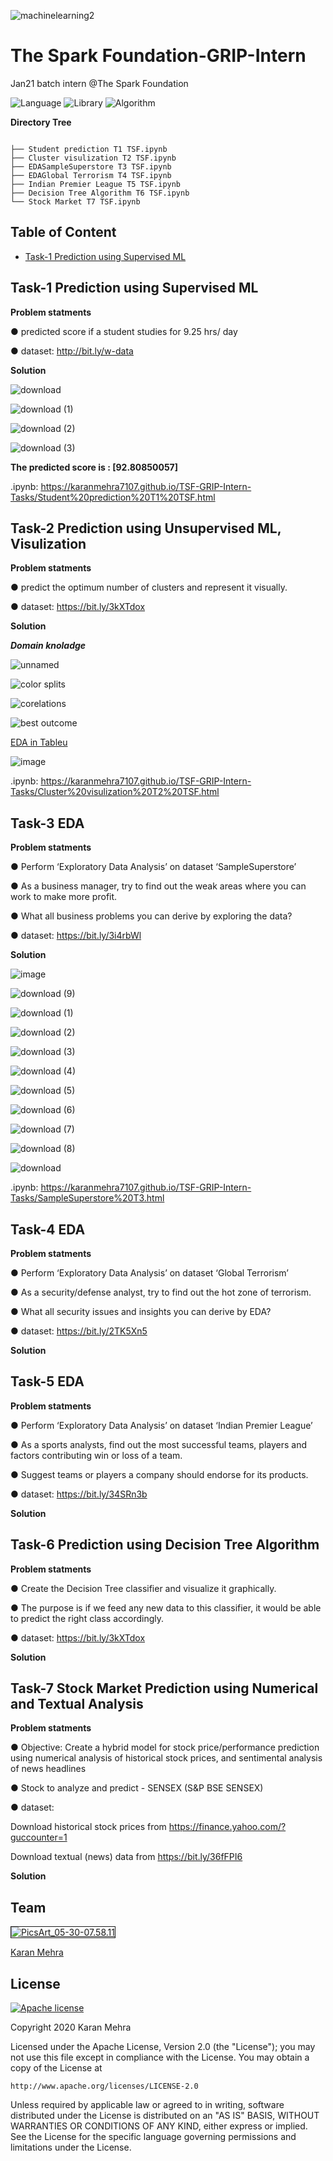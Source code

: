 ![machinelearning2](https://user-images.githubusercontent.com/62024355/104131111-591bdf80-539a-11eb-98c1-c700fefd505f.jpg)


# The Spark Foundation-GRIP-Intern
Jan21 batch intern @The Spark Foundation

![Language](https://img.shields.io/badge/Library-Python-Blue.svg) ![Library](https://img.shields.io/badge/Scrypt-Pandas-Orange.svg) ![Algorithm](https://img.shields.io/badge/code-ML-purple.svg)  

__Directory Tree__ 

```
 
├── Student prediction T1 TSF.ipynb
├── Cluster visulization T2 TSF.ipynb
├── EDASampleSuperstore T3 TSF.ipynb
├── EDAGlobal Terrorism T4 TSF.ipynb
├── Indian Premier League T5 TSF.ipynb
├── Decision Tree Algorithm T6 TSF.ipynb
└── Stock Market T7 TSF.ipynb

```



## Table of Content
  * [Task-1 Prediction using Supervised ML](#T-1)



##  Task-1 Prediction using Supervised ML


__Problem statments__

● predicted score if a student studies for 9.25 hrs/ day

● dataset: http://bit.ly/w-data


__Solution__

![download](https://user-images.githubusercontent.com/62024355/103677864-d6b1ab00-4fa8-11eb-96fb-b7163c400072.png)

![download (1)](https://user-images.githubusercontent.com/62024355/103677852-d4e7e780-4fa8-11eb-9c38-ef5fb1b568e0.png)

![download (2)](https://user-images.githubusercontent.com/62024355/103677857-d6191480-4fa8-11eb-99a7-f81db8595cf1.png)

![download (3)](https://user-images.githubusercontent.com/62024355/103677861-d6b1ab00-4fa8-11eb-8965-be28089a1e62.png)


__The predicted score is : [92.80850057]__

.ipynb: https://karanmehra7107.github.io/TSF-GRIP-Intern-Tasks/Student%20prediction%20T1%20TSF.html


##  Task-2 Prediction using Unsupervised ML, Visulization


__Problem statments__

● predict the optimum number of clusters and represent it visually.

● dataset: https://bit.ly/3kXTdox


__Solution__


___Domain knoladge___


![unnamed](https://user-images.githubusercontent.com/62024355/103168620-c556f900-485a-11eb-8a91-73a34d0aac59.png)


![color splits](https://user-images.githubusercontent.com/62024355/101923878-f518c680-3bf5-11eb-9e7a-7bb75ab62a51.png)


![corelations](https://user-images.githubusercontent.com/62024355/101923902-fd710180-3bf5-11eb-9a1d-79b6b4b0cf03.png)


![best outcome](https://user-images.githubusercontent.com/62024355/101923917-02ce4c00-3bf6-11eb-9d28-fb480d25693d.png)


[EDA in Tableu](https://public.tableau.com/profile/karan6916#!/vizhome/Book1_16076268942200/Dashboard1?publish=yes)


![image](https://user-images.githubusercontent.com/62024355/103680965-e7642000-4fac-11eb-8771-a09a2f84dd56.png)


.ipynb: https://karanmehra7107.github.io/TSF-GRIP-Intern-Tasks/Cluster%20visulization%20T2%20TSF.html

##  Task-3 EDA


__Problem statments__

● Perform ‘Exploratory Data Analysis’ on dataset ‘SampleSuperstore’

● As a business manager, try to find out the weak areas where you can work to make more profit.

● What all business problems you can derive by exploring the data?

● dataset: https://bit.ly/3i4rbWl

__Solution__


![image](https://user-images.githubusercontent.com/62024355/104848619-e7004900-590b-11eb-9c41-8b47b6a9b217.png)

![download (9)](https://user-images.githubusercontent.com/62024355/104848644-09926200-590c-11eb-8df0-58697ed23638.png)

![download (1)](https://user-images.githubusercontent.com/62024355/104848645-0ac38f00-590c-11eb-952a-c2a5e27b0b70.png)

![download (2)](https://user-images.githubusercontent.com/62024355/104848647-0b5c2580-590c-11eb-904e-05f459021164.png)

![download (3)](https://user-images.githubusercontent.com/62024355/104848648-0bf4bc00-590c-11eb-89ed-81238ef0c5d8.png)

![download (4)](https://user-images.githubusercontent.com/62024355/104848651-0bf4bc00-590c-11eb-947b-db3f7570e3fb.png)

![download (5)](https://user-images.githubusercontent.com/62024355/104848652-0d25e900-590c-11eb-8f3d-0a48393e9586.png)

![download (6)](https://user-images.githubusercontent.com/62024355/104848653-0d25e900-590c-11eb-85f6-8ce6b743074a.png)

![download (7)](https://user-images.githubusercontent.com/62024355/104848655-0dbe7f80-590c-11eb-9633-5bb5f8f0be51.png)

![download (8)](https://user-images.githubusercontent.com/62024355/104848656-0e571600-590c-11eb-875a-f41b72415487.png)

![download](https://user-images.githubusercontent.com/62024355/104848657-0e571600-590c-11eb-8d0b-c50d401527ab.png)


.ipynb: https://karanmehra7107.github.io/TSF-GRIP-Intern-Tasks/SampleSuperstore%20T3.html


##  Task-4 EDA


__Problem statments__

● Perform ‘Exploratory Data Analysis’ on dataset ‘Global Terrorism’

● As a security/defense analyst, try to find out the hot zone of terrorism.

● What all security issues and insights you can derive by EDA?

● dataset: https://bit.ly/2TK5Xn5

__Solution__


##  Task-5 EDA

__Problem statments__

● Perform ‘Exploratory Data Analysis’ on dataset ‘Indian Premier League’

● As a sports analysts, find out the most successful teams, players and factors contributing win or loss of a team.

● Suggest teams or players a company should endorse for its products.

● dataset: https://bit.ly/34SRn3b

__Solution__


##  Task-6 Prediction using Decision Tree Algorithm

__Problem statments__

● Create the Decision Tree classifier and visualize it graphically.

● The purpose is if we feed any new data to this classifier, it would be able to predict the right class accordingly.

● dataset: https://bit.ly/3kXTdox

__Solution__



##  Task-7 Stock Market Prediction using Numerical and Textual Analysis


__Problem statments__

● Objective: Create a hybrid model for stock price/performance prediction using numerical analysis of historical stock prices, and sentimental analysis of news headlines

● Stock to analyze and predict - SENSEX (S&P BSE SENSEX)

● dataset: 

Download historical stock prices from https://finance.yahoo.com/?guccounter=1

Download textual (news) data from https://bit.ly/36fFPI6

__Solution__







## Team
<a href="https://imgbb.com/"><img src="https://i.ibb.co/Fs4h7fZ/Pics-Art-05-30-07-58-11.jpg" alt="PicsArt_05-30-07.58.11" border="1">

[Karan Mehra](https://karanmehra7107.github.io/My-Portfolio/index.html)

## License
[![Apache license](https://img.shields.io/badge/license-apache-blue?style=for-the-badge&logo=appveyor)](http://www.apache.org/licenses/LICENSE-2.0e)

Copyright 2020 Karan Mehra

Licensed under the Apache License, Version 2.0 (the "License");
you may not use this file except in compliance with the License.
You may obtain a copy of the License at

    http://www.apache.org/licenses/LICENSE-2.0

Unless required by applicable law or agreed to in writing, software
distributed under the License is distributed on an "AS IS" BASIS,
WITHOUT WARRANTIES OR CONDITIONS OF ANY KIND, either express or implied.
See the License for the specific language governing permissions and
limitations under the License.




